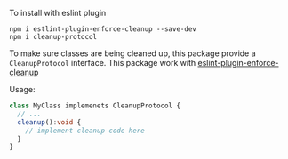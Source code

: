 To install with eslint plugin

```
npm i estlint-plugin-enforce-cleanup --save-dev
npm i cleanup-protocol
```

To make sure classes are being cleaned up, this package provide a `CleanupProtocol` interface. This package work with [eslint-plugin-enforce-cleanup](https://www.npmjs.com/package/eslint-plugin-enforce-cleanup)

Usage:

```typescript
class MyClass implemenets CleanupProtocol {
  // ...
  cleanup():void {
    // implement cleanup code here
  }
}
```
